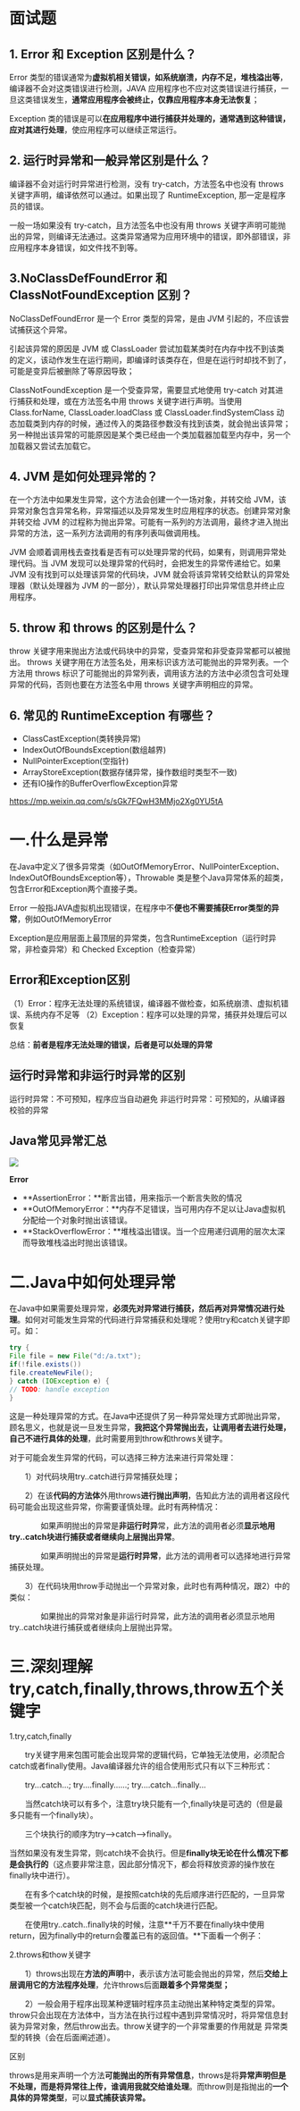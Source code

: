 # 面试题

## 1. Error 和 Exception 区别是什么？

Error 类型的错误通常为**虚拟机相关错误，如系统崩溃，内存不足，堆栈溢出等**，编译器不会对这类错误进行检测，JAVA 应用程序也不应对这类错误进行捕获，一旦这类错误发生，**通常应用程序会被终止，仅靠应用程序本身无法恢复**；

Exception 类的错误是可以**在应用程序中进行捕获并处理的，通常遇到这种错误，应对其进行处理**，使应用程序可以继续正常运行。

## 2. 运行时异常和一般异常区别是什么？

编译器不会对运行时异常进行检测，没有 try-catch，方法签名中也没有 throws 关键字声明，编译依然可以通过。如果出现了 RuntimeException, 那一定是程序员的错误。

一般一场如果没有 try-catch，且方法签名中也没有用 throws 关键字声明可能抛出的异常，则编译无法通过。这类异常通常为应用环境中的错误，即外部错误，非应用程序本身错误，如文件找不到等。

## 3.NoClassDefFoundError 和 ClassNotFoundException 区别？

NoClassDefFoundError 是一个 Error 类型的异常，是由 JVM 引起的，不应该尝试捕获这个异常。

引起该异常的原因是 JVM 或 ClassLoader 尝试加载某类时在内存中找不到该类的定义，该动作发生在运行期间，即编译时该类存在，但是在运行时却找不到了，可能是变异后被删除了等原因导致；

ClassNotFoundException 是一个受查异常，需要显式地使用 try-catch 对其进行捕获和处理，或在方法签名中用 throws 关键字进行声明。当使用 Class.forName, ClassLoader.loadClass 或 ClassLoader.findSystemClass 动态加载类到内存的时候，通过传入的类路径参数没有找到该类，就会抛出该异常；另一种抛出该异常的可能原因是某个类已经由一个类加载器加载至内存中，另一个加载器又尝试去加载它。

## 4. JVM 是如何处理异常的？

在一个方法中如果发生异常，这个方法会创建一个一场对象，并转交给 JVM，该异常对象包含异常名称，异常描述以及异常发生时应用程序的状态。创建异常对象并转交给 JVM 的过程称为抛出异常。可能有一系列的方法调用，最终才进入抛出异常的方法，这一系列方法调用的有序列表叫做调用栈。

JVM 会顺着调用栈去查找看是否有可以处理异常的代码，如果有，则调用异常处理代码。当 JVM 发现可以处理异常的代码时，会把发生的异常传递给它。如果 JVM 没有找到可以处理该异常的代码块，JVM 就会将该异常转交给默认的异常处理器（默认处理器为 JVM 的一部分），默认异常处理器打印出异常信息并终止应用程序。

## 5. throw 和 throws 的区别是什么？

throw 关键字用来抛出方法或代码块中的异常，受查异常和非受查异常都可以被抛出。
throws 关键字用在方法签名处，用来标识该方法可能抛出的异常列表。一个方法用 throws 标识了可能抛出的异常列表，调用该方法的方法中必须包含可处理异常的代码，否则也要在方法签名中用 throws 关键字声明相应的异常。

## 6. 常见的 RuntimeException 有哪些？

- ClassCastException(类转换异常)
- IndexOutOfBoundsException(数组越界)
- NullPointerException(空指针)
- ArrayStoreException(数据存储异常，操作数组时类型不一致)
- 还有IO操作的BufferOverflowException异常

https://mp.weixin.qq.com/s/sGk7FQwH3MMjo2Xg0YU5tA

# 一.什么是异常

在Java中定义了很多异常类（如OutOfMemoryError、NullPointerException、IndexOutOfBoundsException等），Throwable 类是整个Java异常体系的超类，包含Error和Exception两个直接子类。

Error 一般指JAVA虚拟机出现错误，在程序中不**便也不需要捕获Error类型的异常**，例如OutOfMemoryError

Exception是应用层面上最顶层的异常类，包含RuntimeException（运行时异常，非检查异常）和 Checked Exception（检查异常）

## Error和Exception区别

（1）Error：程序无法处理的系统错误，编译器不做检查，如系统崩溃、虚拟机错误、系统内存不足等
（2）Exception：程序可以处理的异常，捕获并处理后可以恢复

总结：**前者是程序无法处理的错误，后者是可以处理的异常**

## 运行时异常和非运行时异常的区别

运行时异常：不可预知，程序应当自动避免
非运行时异常：可预知的，从编译器校验的异常

## Java常见异常汇总

![](https://raw.githubusercontent.com/wuqifan1098/picBed/master/Error%26Exception.png)

**Error**

- **AssertionError：**断言出错，用来指示一个断言失败的情况
- **OutOfMemoryError：**内存不足错误，当可用内存不足以让Java虚拟机分配给一个对象时抛出该错误。
- **StackOverflowError：**堆栈溢出错误。当一个应用递归调用的层次太深而导致堆栈溢出时抛出该错误。



# 二.Java中如何处理异常  

在Java中如果需要处理异常，**必须先对异常进行捕获，然后再对异常情况进行处理**。如何对可能发生异常的代码进行异常捕获和处理呢？使用try和catch关键字即可。如：

```java
try {
File file = new File("d:/a.txt");
if(!file.exists())
file.createNewFile();
} catch (IOException e) {
// TODO: handle exception
}
```

这是一种处理异常的方式。在Java中还提供了另一种异常处理方式即抛出异常，顾名思义，也就是说一旦发生异常，**我把这个异常抛出去，让调用者去进行处理，自己不进行具体的处理**，此时需要用到throw和throws关键字。

对于可能会发生异常的代码，可以选择三种方法来进行异常处理：

　　1）对代码块用try..catch进行异常捕获处理；

　　2）在该**代码的方法体**外用throws**进行抛出声明**，告知此方法的调用者这段代码可能会出现这些异常，你需要谨慎处理。此时有两种情况：

　　　　如果声明抛出的异常是**非运行时异**常，此方法的调用者必须**显示地用try..catch块进行捕获或者继续向上层抛出异常**。

　　　　如果声明抛出的异常是**运行时异常**，此方法的调用者可以选择地进行异常捕获处理。

　　3）在代码块用throw手动抛出一个异常对象，此时也有两种情况，跟2）中的类似：

　　　　如果抛出的异常对象是非运行时异常，此方法的调用者必须显示地用try..catch块进行捕获或者继续向上层抛出异常。

# 三.深刻理解try,catch,finally,throws,throw五个关键字   

 1.try,catch,finally

　　try关键字用来包围可能会出现异常的逻辑代码，它单独无法使用，必须配合catch或者finally使用。Java编译器允许的组合使用形式只有以下三种形式：

　　try...catch...;       try....finally......;    try....catch...finally...

　　当然catch块可以有多个，注意try块只能有一个,finally块是可选的（但是最多只能有一个finally块）。

　　三个块执行的顺序为try—>catch—>finally。

   当然如果没有发生异常，则catch块不会执行。但是**finally块无论在什么情况下都是会执行的**（这点要非常注意，因此部分情况下，都会将释放资源的操作放在finally块中进行）。

　　在有多个catch块的时候，是按照catch块的先后顺序进行匹配的，一旦异常类型被一个catch块匹配，则不会与后面的catch块进行匹配。

　　在使用try..catch..finally块的时候，注意**千万不要在finally块中使用return，因为finally中的return会覆盖已有的返回值。**下面看一个例子：

 2.throws和thow关键字

　　1）throws出现在**方法的声明**中，表示该方法可能会抛出的异常，然后**交给上层调用它的方法程序处理**，允许throws后面**跟着多个异常类型；**

　　2）一般会用于程序出现某种逻辑时程序员主动抛出某种特定类型的异常。throw只会出现在方法体中，当方法在执行过程中遇到异常情况时，将异常信息封装为异常对象，然后throw出去。throw关键字的一个非常重要的作用就是 异常类型的转换（会在后面阐述道）。

区别

throws是用来声明一个方法**可能抛出的所有异常信息**，throws是将**异常声明但是不处理，而是将异常往上传，谁调用我就交给谁处理**。而throw则是指抛出的**一个具体的异常类型**，可以**显式捕获该异常。**